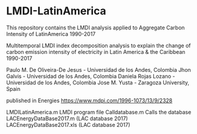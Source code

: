 # LMDI-LatinAmerica
This repository contains the LMDI analysis applied to Aggregate Carbon Intensity of LatinAmerica 1990-2017

Multitemporal LMDI index decomposition analysis to explain the change of carbon emission intensity of electricity in  Latin America & the Caribbean 1990-2017

Paulo M. De Oliveira-De Jesus - Universidad de los Andes, Colombia
Jhon Galvis - Universidad de los Andes, Colombia
Daniela Rojas Lozano - Universidad de los Andes, Colombia
Jose M. Yusta - Zaragoza University, Spain

published in Energies https://www.mdpi.com/1996-1073/13/9/2328

LMDILatinAmerica.m LMDI program file
Calldatabase.m Calls the database
LACEnergyDataBase2017.m (LAC database 2017)
LACEnergyDataBase2017.xls (LAC database 2017)
